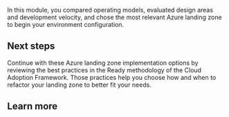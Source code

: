 In this module, you compared operating models, evaluated design areas and development velocity, and chose the most relevant Azure landing zone to begin your environment configuration. 

## Next steps

Continue with these Azure landing zone implementation options by reviewing the best practices in the Ready methodology of the Cloud Adoption Framework. Those practices help you choose how and when to refactor your landing zone to better fit your needs.

## Learn more

<!-- TODO: Add reference links -->
